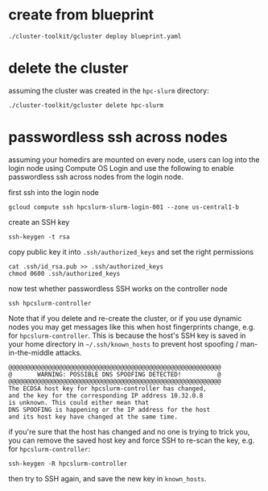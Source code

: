 

# create from blueprint

```
./cluster-toolkit/gcluster deploy blueprint.yaml
```


# delete the cluster

assuming the cluster was created in the `hpc-slurm` directory:

```
./cluster-toolkit/gcluster delete hpc-slurm
```


# passwordless ssh across nodes

assuming your homedirs are mounted on every node, users can log into the login node using Compute OS Login and use the following to enable passwordless ssh across nodes from the login node.

first ssh into the login node

```
gcloud compute ssh hpcslurm-slurm-login-001 --zone us-central1-b
```

create an SSH key
``` 
ssh-keygen -t rsa
```

copy public key it into `.ssh/authorized_keys` and set the right permissions

```
cat .ssh/id_rsa.pub >> .ssh/authorized_keys
chmod 0600 .ssh/authorized_keys
```

now test whether passwordless SSH works on the controller node

```
ssh hpcslurm-controller
```


Note that if you delete and re-create the cluster, or if you use dynamic nodes you may get messages like this when host fingerprints change, e.g. for `hpcslurm-controller`.  This is because the host's SSH key is saved in your home directory in `~/.ssh/known_hosts` to prevent host spoofing / man-in-the-middle attacks.

```
@@@@@@@@@@@@@@@@@@@@@@@@@@@@@@@@@@@@@@@@@@@@@@@@@@@@@@@@@@@
@       WARNING: POSSIBLE DNS SPOOFING DETECTED!          @
@@@@@@@@@@@@@@@@@@@@@@@@@@@@@@@@@@@@@@@@@@@@@@@@@@@@@@@@@@@
The ECDSA host key for hpcslurm-controller has changed,
and the key for the corresponding IP address 10.32.0.8
is unknown. This could either mean that
DNS SPOOFING is happening or the IP address for the host
and its host key have changed at the same time.
```

if you're sure that the host has changed and no one is trying to trick you, you can remove the saved host key and force SSH to re-scan the key, e.g. for `hpcslurm-controller`:

```
ssh-keygen -R hpcslurm-controller
```

then try to SSH again, and save the new key in `known_hosts`.